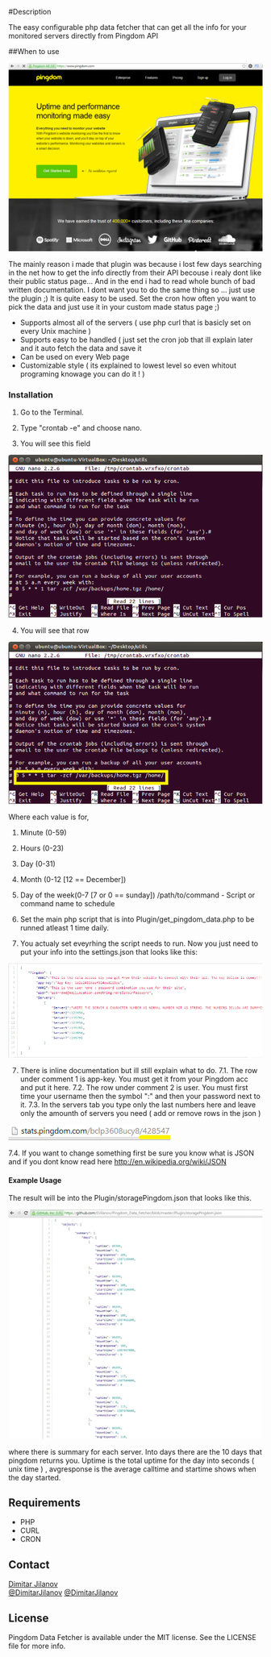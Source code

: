 #Description

The easy configurable php data fetcher that can get all the info for your monitored servers directly from Pingdom API

##When to use

[![Pingdom home](Screenshots/PingdomHome.png)](Screenshots/PingdomHome.png)

The mainly reason i made that plugin was because i lost few days searching in the net how to get the info directly from their API becouse i realy dont like their public status page... And in the end i had to read whole bunch of bad written documentation. I dont want you to do the same thing so ... just use the plugin ;) It is quite easy to be used. Set the cron how often you want to pick the data and just use it in your custom made status page ;)

* Supports almost all of the servers ( use php curl that is basicly set on every Unix machine )
* Supports easy to be handled ( just set the cron job that ill explain later and it auto fetch the data and save it 
* Can be used on every Web page
* Customizable style ( its explained to lowest level so even whitout programing knowage you can do it ! )

### Installation

1. Go to the Terminal. 

2. Type "crontab -e" and choose nano.

3. You will see this field

[![Cron home](Screenshots/cron-large.png)](Screenshots/PingdomHome.png)

4. You will see that row

[![Cron home](Screenshots/cron-target.png)](Screenshots/PingdomHome.png)

Where each value is for,

1. Minute (0-59)
2. Hours (0-23)
3. Day (0-31)
4. Month (0-12 [12 == December])
5. Day of the week(0-7 [7 or 0 == sunday])
/path/to/command - Script or command name to schedule

5. Set the main php script that is into Plugin/get_pingdom_data.php to be runned atleast 1 time daily.

6. You actualy set eveyrhing the script needs to run. Now you just need to put your info into the settings.json that looks like this:

[![Settings json](Screenshots/settings.png)](Screenshots/settings.png)

7. There is inline documentation but ill still explain what to do.
7.1. The row under comment 1 is app-key. You must get it from your Pingdom acc and put it here.
7.2. The row under comment 2 is user. You must first time your username then the symbol ":" and then your password next to it.
7.3. In the servers tab you type only the last numbers here and leave only the amounth of servers you need ( add or remove rows in the json )

[![Cron home](Screenshots/servers.png)](Screenshots/Servers.png)

7.4. If you want to change something first be sure you know what is JSON and if you dont know read here http://en.wikipedia.org/wiki/JSON

#### Example Usage

The result will be into the Plugin/storagePingdom.json that looks like this.

[![Cron home](Screenshots/result.png)](Screenshots/result.png)

where there is summary for each server. Into days there are the 10 days that pingdom returns you. Uptime is the total uptime for the day into seconds ( unix time ) , avgresponse is the average calltime and startime shows when the day started.

## Requirements

* PHP
* CURL
* CRON

## Contact

[Dimitar Jilanov](http://jilanov.com)   
[@DimitarJilanov](https://twitter.com/DimiturJilanov)
[@DimitarJilanov](https://www.facebook.com/djilanov)

## License

Pingdom Data Fetcher is available under the MIT license. See the LICENSE file for more info.
